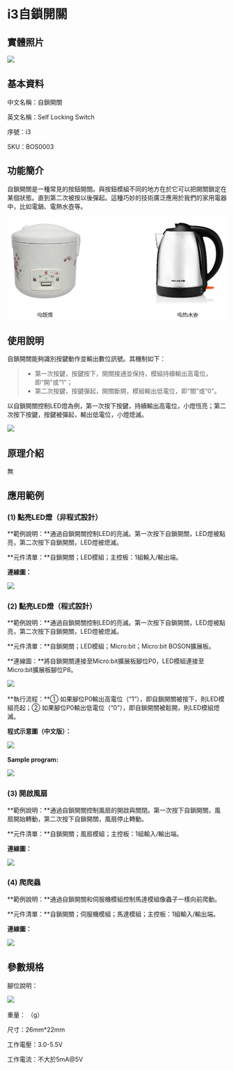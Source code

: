# i3自鎖開關

## 實體照片

![](../.gitbook/assets/self_locking_switch.jpg)

## 基本資料

中文名稱：自鎖開關

英文名稱：Self Locking Switch

序號：i3

SKU：BOS0003

## 功能簡介

自鎖開關是一種常見的按鈕開關。與按鈕模組不同的地方在於它可以把開關鎖定在某個狀態。直到第二次被按以後彈起。這種巧妙的技術廣泛應用於我們的家用電器中，比如電鍋、電熱水壺等。

![](../.gitbook/assets/self_locking_switch_intro.png)

## 使用說明

自鎖開關能夠識別按鍵動作並輸出數位訊號。其機制如下：

> * 第一次按鍵，按鍵按下，開關接通並保持，模組持續輸出高電位，即“開”或“1”；
> * 第二次按鍵，按鍵彈起，開關斷開，模組輸出低電位，即“關”或“0”。

以自鎖開關控制LED燈為例，第一次按下按鍵，持續輸出高電位，小燈恆亮；第二次按下按鍵，按鍵被彈起，輸出低電位，小燈熄滅。

![](../.gitbook/assets/boson-zi-suo-kai-guan-shi-yong-shuo-ming.png)

## 原理介紹

無

## 應用範例

### \(1\) 點亮LED燈（非程式設計）

**範例說明：**通過自鎖開關控制LED的亮滅。第一次按下自鎖開關，LED燈被點亮，第二次按下自鎖開關，LED燈被熄滅。

**元件清單：**自鎖開關；LED模組；主控板：1組輸入/輸出端。

**連線圖：**

![](../.gitbook/assets/boson-zi-suo-kai-guan-ying-yong-yang-li-1-lian-xian-tu.png)

### \(2\) 點亮LED燈（程式設計）

**範例說明：**通過自鎖開關控制LED的亮滅。第一次按下自鎖開關，LED燈被點亮，第二次按下自鎖開關，LED燈被熄滅。

**元件清單：**自鎖開關；LED模組；Micro:bit；Micro:bit BOSON擴展板。

**連線圖：**將自鎖開關連接至Micro:bit擴展板腳位P0，LED模組連接至Micro:bit擴展板腳位P8。

![](../.gitbook/assets/boson-zi-suo-kai-guan-ying-yong-yang-li-2-lian-xian-tu.png)

**執行流程：**① 如果腳位P0輸出高電位（“1”），即自鎖開關被按下，則LED模組亮起；② 如果腳位P0輸出低電位（“0”），即自鎖開關被鬆開，則LED模組熄滅。

**程式示意圖（中文版）：**

![](../.gitbook/assets/boson-zi-suo-kai-guan-ying-yong-yang-li-2-cheng-xu-shi-yi-tu-zhong-wen-ban.png)

**Sample program:**

![](../.gitbook/assets/boson-zi-suo-kai-guan-ying-yong-yang-li-2-cheng-xu-shi-yi-tu-ying-wen-ban.png)

### \(3\) 開啟風扇

**範例說明：**通過自鎖開關控制風扇的開啟與關閉。第一次按下自鎖開關，風扇開始轉動，第二次按下自鎖開關，風扇停止轉動。

**元件清單：**自鎖開關；風扇模組；主控板：1組輸入/輸出端。

**連線圖：**

![](../.gitbook/assets/boson-zi-suo-kai-guan-ying-yong-yang-li-3-lian-xian-tu.png)

### \(4\) 爬爬蟲

**範例說明：**通過自鎖開關和伺服機模組控制馬達模組像蟲子一樣向前爬動。

**元件清單：**自鎖開關；伺服機模組；馬達模組；主控板：1組輸入/輸出端。

**連線圖：**

![](../.gitbook/assets/boson-zi-suo-kai-guan-ying-yong-yang-li-4-lian-xian-tu.png)

## 參數規格

腳位說明：

![](../.gitbook/assets/self_locking_switch_pin.png)



重量： （g）

尺寸：26mm\*22mm

工作電壓：3.0-5.5V

工作電流：不大於5mA@5V

